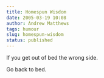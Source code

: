 ```yaml
---
title: Homespun Wisdom
date: 2005-03-19 10:08
author: Andrew Matthews
tags: humour
slug: homespun-wisdom
status: published
---
```


If you get out of bed the wrong side.

Go back to bed.
